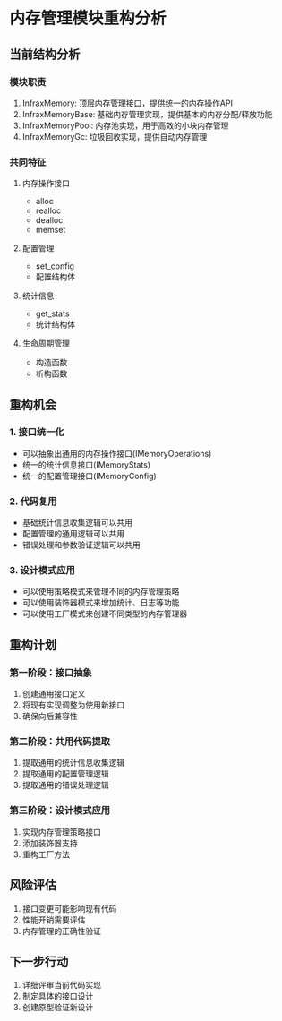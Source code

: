 # 内存管理模块重构分析

## 当前结构分析

### 模块职责
1. InfraxMemory: 顶层内存管理接口，提供统一的内存操作API
2. InfraxMemoryBase: 基础内存管理实现，提供基本的内存分配/释放功能
3. InfraxMemoryPool: 内存池实现，用于高效的小块内存管理
4. InfraxMemoryGc: 垃圾回收实现，提供自动内存管理

### 共同特征
1. 内存操作接口
   - alloc
   - realloc 
   - dealloc
   - memset

2. 配置管理
   - set_config
   - 配置结构体

3. 统计信息
   - get_stats
   - 统计结构体

4. 生命周期管理
   - 构造函数
   - 析构函数

## 重构机会

### 1. 接口统一化
- 可以抽象出通用的内存操作接口(IMemoryOperations)
- 统一的统计信息接口(IMemoryStats)
- 统一的配置管理接口(IMemoryConfig)

### 2. 代码复用
- 基础统计信息收集逻辑可以共用
- 配置管理的通用逻辑可以共用
- 错误处理和参数验证逻辑可以共用

### 3. 设计模式应用
- 可以使用策略模式来管理不同的内存管理策略
- 可以使用装饰器模式来增加统计、日志等功能
- 可以使用工厂模式来创建不同类型的内存管理器

## 重构计划

### 第一阶段：接口抽象
1. 创建通用接口定义
2. 将现有实现调整为使用新接口
3. 确保向后兼容性

### 第二阶段：共用代码提取
1. 提取通用的统计信息收集逻辑
2. 提取通用的配置管理逻辑
3. 提取通用的错误处理逻辑

### 第三阶段：设计模式应用
1. 实现内存管理策略接口
2. 添加装饰器支持
3. 重构工厂方法

## 风险评估
1. 接口变更可能影响现有代码
2. 性能开销需要评估
3. 内存管理的正确性验证

## 下一步行动
1. 详细评审当前代码实现
2. 制定具体的接口设计
3. 创建原型验证新设计 